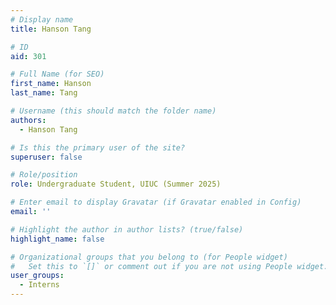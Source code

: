 ```yaml
---
# Display name
title: Hanson Tang

# ID
aid: 301

# Full Name (for SEO)
first_name: Hanson
last_name: Tang

# Username (this should match the folder name)
authors:
  - Hanson Tang

# Is this the primary user of the site?
superuser: false

# Role/position
role: Undergraduate Student, UIUC (Summer 2025)

# Enter email to display Gravatar (if Gravatar enabled in Config)
email: ''

# Highlight the author in author lists? (true/false)
highlight_name: false

# Organizational groups that you belong to (for People widget)
#   Set this to `[]` or comment out if you are not using People widget.
user_groups:
  - Interns
---
```

